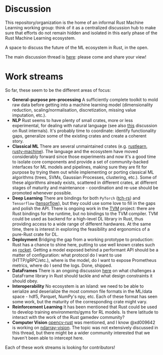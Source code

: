 # Discussion
This repository/organization is the home of an informal Rust Machine Learning working group: think of it as a centralized discussion hub to make sure that efforts do not remain hidden and isolated in this early phase of the Rust Machine Learning ecosystem.

A space to discuss the future of the ML ecosystem in Rust, in the open.

The main discussion thread is [here](https://github.com/rust-ml/discussion/issues/1): please come and share your view!

# Work streams

So far, these seem to be the different areas of focus:
- **General-purpose pre-processing**
A sufficiently complete toolkit to mold raw data before getting into a machine learning model (dimensionality reduction, scaling/normalisation, discretization, missing value imputation, etc.).
- **NLP**
Rust seems to have plenty of small crates, more or less experimental, for dealing with natural language (see also [this](https://users.rust-lang.org/t/interest-for-nlp-in-rust/15331) discussion on Rust internals). It's probably time to coordinate: identify functionality gaps, generalize some of the existing crates and create a coherent story.
- **Classical ML**
There are several unmaintained crates (e.g. [rustlearn](https://github.com/maciejkula/rustlearn), [rusty-machine](https://github.com/AtheMathmo/rusty-machine)). The language and the ecosystem have moved considerably forward since those experiments and now it's a good time to isolate core components and provide a set of community-backed interfaces for ML models and pipelines, making sure they are fit for purpose by trying them out while implementing or porting classical ML algorithms (trees, SVMs, Gaussian Processes, clustering, etc.). Some of these algorithms already exists, scattered in different crates, at different stages of maturity and maintenance - coordination and re-use should be promoted whenever possible.
- **Deep Learning**
There are bindings for both `PyTorch` ([tch-rs](https://github.com/LaurentMazare/tch-rs)) and `Tensorflow` ([tensorflow](https://github.com/tensorflow/rust)), but they could use some love to fill in the gaps and polish the API.
There is ongoing work in the [TVM](https://tvm.ai/) project: there are Rust bindings for the runtime, but no bindings to the TVM compiler. TVM could be used as backend for a high-level DL library in Rust, thus providing access to a wide range of different hardwares.
At the same time, there is interest in exploring the feasibility and ergonomics of a pure-Rust crate for DL.
- **Deployment**
Bridging the gap from a working prototype to production: Rust has a chance to shine here, putting to use well known crates such as [rocket](https://rocket.rs/). Getting a model exposed behind a performant API should be a matter of configuration: what protocol do I want to use (HTTP/gRPC/etc.), where is the model, do I want to expose Prometheus metrics, where do I send the logs. Done, shipped.
- **DataFrames**
There is an ongoing discussion [here](https://github.com/rust-dataframe/discussion/issues) on what challenges a DataFrame library in Rust should tackle and what design constraints it should obey.
- **Interoperability**
No ecosystem is an island: we need to be able to serialize and deserialize the most common file formats in the ML/data space - hdf5, Parquet, NumPy's npy, etc.
Each of these format has seen some work, but the maturity of the corresponding crate might vary.
- **Reinforcement Learning**
It has been mentioned that Rust could be used to develop training environments/gyms for RL models. Is there latitude to interact with the work of the Rust gamedev community?
- **Computer Vision**
[opencv-rust](https://github.com/twistedfall/opencv-rust) was mentioned, and I know @xd009642 is working on [ndarray-vision](https://github.com/xd009642/ndarray-vision). The topic was not extensively discussed in this thread, but there might be a wider community interested that we haven't been able to intercept here.


Each of these work streams is looking for contributors!

